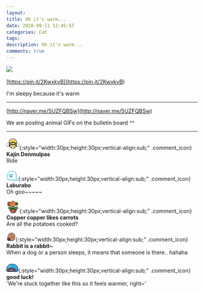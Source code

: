 ```yaml
---
layout: 
title: Oh it's warm...
date: 2020-09-11 12:45:57
categories: Cat
tags: 
description: Oh it's warm...
comments: true
---
```


![](https://blog.kakaocdn.net/dn/kQjqR/btqHXC4Yf51/8VLG8ifxSki3eCtkhib0iK/img.gif)

[https://pin.it/2KwxkvB](<https://pin.it/2KwxkvB>)

I'm sleepy because it's warm

* * *

[http://naver.me/5UZFQBSw](<http://naver.me/5UZFQBSw>)

We are posting animal GIFs on the bulletin board ^^

* * *

![comment](/assets/character/bee.png){:style="width:30px;height:30px;vertical-align:sub;" .comment_icon} **Kajin Denmulpas**  
Ride   
  
![comment](/assets/character/ghost.png){:style="width:30px;height:30px;vertical-align:sub;" .comment_icon} **Laburabo**  
Oh goo~~~~~   
  
![comment](/assets/character/plant.png){:style="width:30px;height:30px;vertical-align:sub;" .comment_icon} **Copper copper likes carrots**  
Are all the potatoes cooked?   
  
![comment](/assets/character/snail.png){:style="width:30px;height:30px;vertical-align:sub;" .comment_icon} **Rabbit is a rabbit~**  
When a dog or a person sleeps, it means that someone is there.. hahaha   
  
![comment](/assets/character/turtle.png){:style="width:30px;height:30px;vertical-align:sub;" .comment_icon} **good luck!**  
'We're stuck together like this so it feels warmer, right~'   
  

